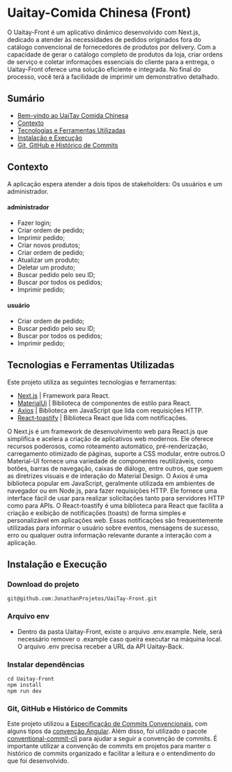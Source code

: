 # Uaitay-Comida Chinesa (Front)
O Uaitay-Front é um aplicativo dinâmico desenvolvido com Next.js, dedicado a atender às necessidades de pedidos originados fora do catálogo convencional de fornecedores de produtos por delivery. Com a capacidade de gerar o catálogo completo de produtos da loja, criar ordens de serviço e coletar informações essenciais do cliente para a entrega, o Uaitay-Front oferece uma solução eficiente e integrada. No final do processo, você terá a facilidade de imprimir um demonstrativo detalhado. 

</details>

## Sumário
- [Bem-vindo ao UaiTay Comida Chinesa](#Uaitay-Comida-Chinesa-(Front))
- [Contexto](#contexto)
- [Tecnologias e Ferramentas Utilizadas](#tecnologias-e-ferramentas-utilizadas)
- [Instalação e Execução](#instalação-e-execução)
- [Git, GitHub e Histórico de Commits](#git-github-e-histórico-de-commits)
  
## Contexto
A aplicação espera atender a dois tipos de stakeholders: Os usuários e um administrador.

#### administrador
- Fazer login;
- Criar ordem de pedido;
- Imprimir pedido;
- Criar novos produtos;
- Criar ordem de pedido;
- Atualizar um produto;
- Deletar um produto;
- Buscar pedido pelo seu ID;
- Buscar por todos os pedidos;
- Imprimir pedido;

#### usuário
- Criar ordem de pedido;
- Buscar pedido pelo seu ID;
- Buscar por todos os pedidos;
- Imprimir pedido;

## Tecnologias e Ferramentas Utilizadas

Este projeto utiliza as seguintes tecnologias e ferramentas:

- [Next.js](https://nextjs.org/docs) | Framework para React. 
- [MaterialUi](https://mui.com/material-ui/) | Biblioteca de componentes de estilo para React.
- [Axios](https://axios-http.com/ptbr/docs/api_intro) | Biblioteca em JavaScript que lida com requisições HTTP.
- [React-toastify](https://fkhadra.github.io/react-toastify/introduction) | Biblioteca React que lida com notificações.

O Next.js é um framework de desenvolvimento web para React.js que simplifica e acelera a criação de aplicativos web modernos. Ele oferece recursos poderosos, como roteamento automático, pré-renderização, carregamento otimizado de páginas, suporte a CSS modular, entre outros.O Material-UI fornece uma variedade de componentes reutilizáveis, como botões, barras de navegação, caixas de diálogo, entre outros, que seguem as diretrizes visuais e de interação do Material Design. O Axios é uma biblioteca popular em JavaScript, geralmente utilizada em ambientes de navegador ou em Node.js, para fazer requisições HTTP. Ele fornece uma interface fácil de usar para realizar solicitações tanto para servidores HTTP como para APIs. O React-toastify é uma biblioteca para React que facilita a criação e exibição de notificações (toasts) de forma simples e personalizável em aplicações web. Essas notificações são frequentemente utilizadas para informar o usuário sobre eventos, mensagens de sucesso, erro ou qualquer outra informação relevante durante a interação com a aplicação. 

## Instalação e Execução
### Download do projeto
```
git@github.com:JonathanProjetos/UaiTay-Front.git
```
### Arquivo env
- Dentro da pasta Uaitay-Front, existe o arquivo .env.example. Nele, será necessário remover o .example caso queira executar na máquina local. O arquivo .env precisa receber a URL da API Uaitay-Back.

### Instalar dependências
```
cd Uaitay-Front
npm install
npm run dev
```

### Git, GitHub e Histórico de Commits
Este projeto utilizou a [Especificação de Commits Convencionais](https://www.conventionalcommits.org/en/v1.0.0/), com alguns tipos da [convenção Angular](https://github.com/angular/angular/blob/22b96b9/CONTRIBUTING.md#-commit-message-guidelines). Além disso, foi utilizado o pacote [conventional-commit-cli](https://www.npmjs.com/package/conventional-commit-cli) para ajudar a seguir a convenção de commits. É importante utilizar a convenção de commits em projetos para manter o histórico de commits organizado e facilitar a leitura e o entendimento do que foi desenvolvido.
